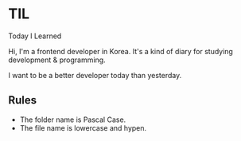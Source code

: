 # TIL
Today I Learned

Hi, I'm a frontend developer in Korea.
It's a kind of diary for studying development & programming.

I want to be a better developer today than yesterday.

## Rules
- The folder name is Pascal Case.
- The file name is lowercase and hypen.


